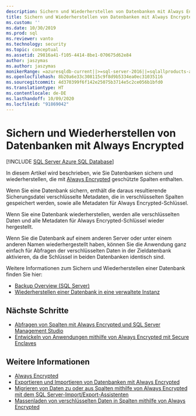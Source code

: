 ```yaml
---
description: Sichern und Wiederherstellen von Datenbanken mit Always Encrypted
title: Sichern und Wiederherstellen von Datenbanken mit Always Encrypted | Microsoft-Dokumentation
ms.custom: ''
ms.date: 10/30/2019
ms.prod: sql
ms.reviewer: vanto
ms.technology: security
ms.topic: conceptual
ms.assetid: 29816a41-f105-4414-8be1-070675d62e84
author: jaszymas
ms.author: jaszymas
monikerRange: =azuresqldb-current||>=sql-server-2016||=sqlallproducts-allversions||>=sql-server-linux-2017||=azuresqldb-mi-current
ms.openlocfilehash: 8b20a6e33c308115c9f8d9b5334ea0ec31035116
ms.sourcegitcommit: 4d370399f6f142e25075b3714e5c2ce056b1bfd0
ms.translationtype: HT
ms.contentlocale: de-DE
ms.lasthandoff: 10/09/2020
ms.locfileid: "91869042"
---
```

# <a name="backup-and-restore-databases-using-always-encrypted"></a>Sichern und Wiederherstellen von Datenbanken mit Always Encrypted 
[!INCLUDE [SQL Server Azure SQL Database](../../../includes/applies-to-version/sql-asdb.md)]

In diesem Artikel wird beschrieben, wie Sie Datenbanken sichern und wiederherstellen, die mit [Always Encrypted](../../../relational-databases/security/encryption/always-encrypted-database-engine.md) geschützte Spalten enthalten.

Wenn Sie eine Datenbank sichern, enthält die daraus resultierende Sicherungsdatei verschlüsselte Metadaten, die in verschlüsselten Spalten gespeichert werden, sowie alle Metadaten für Always Encrypted-Schlüssel.

Wenn Sie eine Datenbank wiederherstellen, werden alle verschlüsselten Daten und alle Metadaten für Always Encrypted-Schlüssel wieder hergestellt. 

Wenn Sie die Datenbank auf einem anderen Server oder unter einem anderen Namen wiederhergestellt haben, können Sie die Anwendung ganz einfach für Abfragen der verschlüsselten Daten in der Zieldatenbank aktivieren, da die Schlüssel in beiden Datenbanken identisch sind.

Weitere Informationen zum Sichern und Wiederherstellen einer Datenbank finden Sie hier:
- [Backup Overview (SQL Server)](../../backup-restore/backup-overview-sql-server.md)
- [Wiederherstellen einer Datenbank in eine verwaltete Instanz](/azure/sql-database/sql-database-managed-instance-get-started-restore)

## <a name="next-steps"></a>Nächste Schritte
- [Abfragen von Spalten mit Always Encrypted und SQL Server Management Studio](always-encrypted-query-columns-ssms.md)
- [Entwickeln von Anwendungen mithilfe von Always Encrypted mit Secure Enclaves](always-encrypted-enclaves-client-development.md) 

## <a name="see-also"></a>Weitere Informationen
- [Always Encrypted](../../../relational-databases/security/encryption/always-encrypted-database-engine.md)
- [Exportieren und Importieren von Datenbanken mit Always Encrypted](always-encrypted-migrate-using-bacpac.md)
- [Migrieren von Daten zu oder aus Spalten mithilfe von Always Encrypted mit dem SQL Server-Import/Export-Assistenten](always-encrypted-migrate-using-import-export-wizard.md)
- [Massenladen von verschlüsselten Daten in Spalten mithilfe von Always Encrypted](migrate-sensitive-data-protected-by-always-encrypted.md)